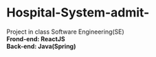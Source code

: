 # Hospital-System-admit-
Project in class Software Engineering(SE)<br>
<b>Frond-end: ReactJS<br>
Back-end: Java(Spring)</b>
